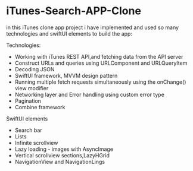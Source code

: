 # iTunes-Search-APP-Clone

in this iTunes clone app project i have implemented and used so many technologies and swiftUI elements to build the app:

Technologies:
- Working with iTunes REST API,and fetching data from the API server
- Construct URLs and queries using URLComponent and URLQueryItem
- Decoding JSON 
- SwiftUI framework, MVVM design pattern
- Running multiple fetch requests simultaneously using the onChange() view modifier
- Networking layer and Error handling using custom error type
- Pagination
- Combine framework

SwiftUI elements
- Search bar
- Lists
- Infinite scrollview
- Lazy loading - images with AsyncImage
- Vertical scrollview sections,LazyHGrid
- NavigationView and NavigationLings
